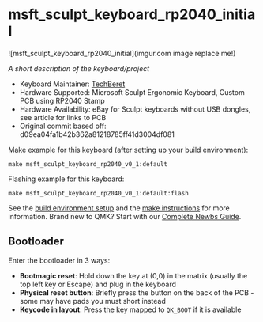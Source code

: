# msft_sculpt_keyboard_rp2040_initial

![msft_sculpt_keyboard_rp2040_initial](imgur.com image replace me!)

*A short description of the keyboard/project*

* Keyboard Maintainer: [TechBeret](https://github.com/TechBeret)
* Hardware Supported: Microsoft Sculpt Ergonomic Keyboard, Custom PCB using RP2040 Stamp
* Hardware Availability: eBay for Sculpt keyboards without USB dongles, see article for links to PCB
* Original commit based off: d09ea04fa1b42b362a81218785ff41d3004df081

Make example for this keyboard (after setting up your build environment):

    make msft_sculpt_keyboard_rp2040_v0_1:default

Flashing example for this keyboard:

    make msft_sculpt_keyboard_rp2040_v0_1:default:flash

See the [build environment setup](https://docs.qmk.fm/#/getting_started_build_tools) and the [make instructions](https://docs.qmk.fm/#/getting_started_make_guide) for more information. Brand new to QMK? Start with our [Complete Newbs Guide](https://docs.qmk.fm/#/newbs).

## Bootloader

Enter the bootloader in 3 ways:

* **Bootmagic reset**: Hold down the key at (0,0) in the matrix (usually the top left key or Escape) and plug in the keyboard
* **Physical reset button**: Briefly press the button on the back of the PCB - some may have pads you must short instead
* **Keycode in layout**: Press the key mapped to `QK_BOOT` if it is available

